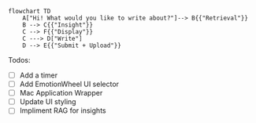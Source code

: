 ```mermaid
flowchart TD
    A["Hi! What would you like to write about?"]--> B{{"Retrieval"}}
    B --> C{{"Insight"}}
    C --> F{{"Display"}}
    C ---> D["Write"]
    D --> E{{"Submit + Upload"}}
```

Todos:
- [ ] Add a timer
- [ ] Add EmotionWheel UI selector
- [ ] Mac Application Wrapper
- [ ] Update UI styling 
- [ ] Impliment RAG for insights